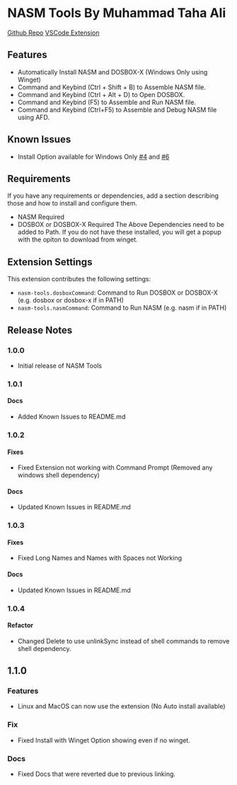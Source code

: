# NASM Tools By Muhammad Taha Ali

[Github Repo](https://github.com/NotTahaAli/NASM-Tools)
[VSCode Extension](https://marketplace.visualstudio.com/items?itemName=nottahaali.nasm-tools)

## Features

- Automatically Install NASM and DOSBOX-X (Windows Only using Winget)
- Command and Keybind (Ctrl + Shift + B) to Assemble NASM file.
- Command and Keybind (Ctrl + Alt + D) to Open DOSBOX.
- Command and Keybind (F5) to Assemble and Run NASM file.
- Command and Keybind (Ctrl+F5) to Assemble and Debug NASM file using AFD.

## Known Issues
- Install Option available for Windows Only [#4](https://github.com/NotTahaAli/NASM-Tools/issues/4) and [#6](https://github.com/NotTahaAli/NASM-Tools/issues/6)

## Requirements

If you have any requirements or dependencies, add a section describing those and how to install and configure them.

- NASM Required
- DOSBOX or DOSBOX-X Required
  The Above Dependencies need to be added to Path. If you do not have these installed, you will get a popup with the opiton to download from winget.

## Extension Settings

This extension contributes the following settings:

- `nasm-tools.dosboxCommand`: Command to Run DOSBOX or DOSBOX-X (e.g. dosbox or dosbox-x if in PATH)
- `nasm-tools.nasmCommand`: Command to Run NASM (e.g. nasm if in PATH)

## Release Notes

### 1.0.0
- Initial release of NASM Tools

### 1.0.1
#### Docs
- Added Known Issues to README.md

### 1.0.2
#### Fixes
- Fixed Extension not working with Command Prompt (Removed any windows shell dependency)
#### Docs
- Updated Known Issues in README.md

### 1.0.3
#### Fixes
- Fixed Long Names and Names with Spaces not Working
#### Docs
- Updated Known Issues in README.md

### 1.0.4
#### Refactor
- Changed Delete to use unlinkSync instead of shell commands to remove shell dependency.

## 1.1.0
### Features
- Linux and MacOS can now use the extension (No Auto install available)
### Fix
- Fixed Install with Winget Option showing even if no winget.
### Docs
- Fixed Docs that were reverted due to previous linking.